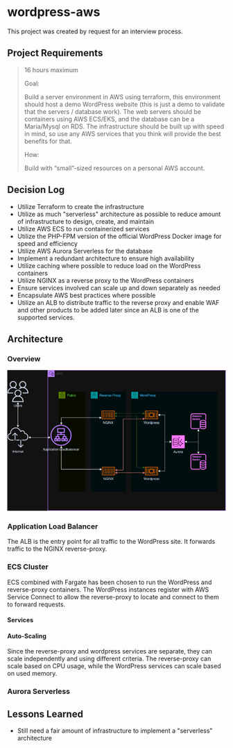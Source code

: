 # wordpress-aws
This project was created by request for an interview process. 

## Project Requirements
> 16 hours maximum
> 
> Goal:
> 
> Build a server environment in AWS using terraform, this environment should host a demo WordPress website (this is just
> a demo to validate that the servers / database work). The web servers should be containers using AWS ECS/EKS, and the
> database can be a Maria/Mysql on RDS. The infrastructure should be built up with speed in mind, so use any AWS
> services that you think will provide the best benefits for that.
> 
> How:
> 
> Build with “small”-sized resources on a personal AWS account.

## Decision Log

* Utilize Terraform to create the infrastructure
* Utilize as much "serverless" architecture as possible to reduce amount of infrastructure to design, create, and
  maintain
* Utilize AWS ECS to run containerized services
* Utilize the PHP-FPM version of the official WordPress Docker image for speed and efficiency
* Utilize AWS Aurora Serverless for the database
* Implement a redundant architecture to ensure high availability
* Utilize caching where possible to reduce load on the WordPress containers
* Utilize NGINX as a reverse proxy to the WordPress containers
* Ensure services involved can scale up and down separately as needed
* Encapsulate AWS best practices where possible
* Utilize an ALB to distribute traffic to the reverse proxy and enable WAF and other products to be added later since an
  ALB is one of the supported services.

## Architecture
### Overview
![Architecture Overview](./diagrams/aws-wordpress-overview.drawio.png)

### Application Load Balancer
The ALB is the entry point for all traffic to the WordPress site. It forwards traffic to the NGINX reverse-proxy.

### ECS Cluster
ECS combined with Fargate has been chosen to run the WordPress and reverse-proxy containers. The WordPress instances
register with AWS Service Connect to allow the reverse-proxy to locate and connect to them to forward requests.

#### Services


#### Auto-Scaling
Since the reverse-proxy and wordpress services are separate, they can scale independently and using different criteria.
The reverse-proxy can scale based on CPU usage, while the WordPress services can scale based on used memory.

### Aurora Serverless

## Lessons Learned
* Still need a fair amount of infrastructure to implement a "serverless" architecture
